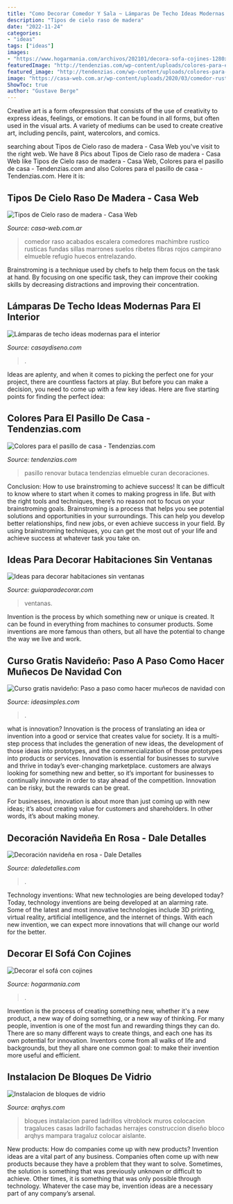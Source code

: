 ```yaml
---
title: "Como Decorar Comedor Y Sala ~ Lámparas De Techo Ideas Modernas Para El Interior"
description: "Tipos de cielo raso de madera"
date: "2022-11-24"
categories:
- "ideas"
tags: ["ideas"]
images:
- "https://www.hogarmania.com/archivos/202101/decora-sofa-cojines-1280x720x80xX.jpg"
featuredImage: "http://tendenzias.com/wp-content/uploads/colores-para-el-pasillo-rojo-600x800.jpg"
featured_image: "http://tendenzias.com/wp-content/uploads/colores-para-el-pasillo-rojo-600x800.jpg"
image: "https://casa-web.com.ar/wp-content/uploads/2020/03/comedor-rustico-moderno-con-techo-de-machimbre-425x600.jpg"
ShowToc: true
author: "Gustave Berge"
---
```



Creative art is a form ofexpression that consists of the use of creativity to express ideas, feelings, or emotions. It can be found in all forms, but often used in the visual arts. A variety of mediums can be used to create creative art, including pencils, paint, watercolors, and comics.

	

		
searching about Tipos de Cielo raso de madera - Casa Web you've visit to the right web. We have 8 Pics about Tipos de Cielo raso de madera - Casa Web like Tipos de Cielo raso de madera - Casa Web, Colores para el pasillo de casa - Tendenzias.com and also Colores para el pasillo de casa - Tendenzias.com. Here it is:
		
    
## Tipos De Cielo Raso De Madera - Casa Web

<img loading=lazy src="https://casa-web.com.ar/wp-content/uploads/2020/03/comedor-rustico-moderno-con-techo-de-machimbre-425x600.jpg" onerror="this.onerror=null;this.src='https://tse4.mm.bing.net/th?id=OIP.WQVoQBTWPCTCkH5XBkFoOAAAAA&amp;pid=15.1';" alt="Tipos de Cielo raso de madera - Casa Web">

_Source: casa-web.com.ar_

>comedor raso acabados escalera comedores machimbre rustico rusticas fundas sillas marrones suelos ribetes fibras rojos campirano elmueble refugio huecos entrelazando. 

	

Brainstroming is a technique used by chefs to help them focus on the task at hand. By focusing on one specific task, they can improve their cooking skills by decreasing distractions and improving their concentration.

    
## Lámparas De Techo Ideas Modernas Para El Interior

<img loading=lazy src="https://casaydiseno.com/wp-content/uploads/2015/05/lampara-techo-elegante-estilo-moderno.jpg" onerror="this.onerror=null;this.src='https://tse3.mm.bing.net/th?id=OIP.FciGKPTvBVe8TYcAiZYT_AHaKu&amp;pid=15.1';" alt="Lámparas de techo ideas modernas para el interior">

_Source: casaydiseno.com_

>. 

	

Ideas are aplenty, and when it comes to picking the perfect one for your project, there are countless factors at play. But before you can make a decision, you need to come up with a few key ideas. Here are five starting points for finding the perfect idea:

    
## Colores Para El Pasillo De Casa - Tendenzias.com

<img loading=lazy src="http://tendenzias.com/wp-content/uploads/colores-para-el-pasillo-rojo-600x800.jpg" onerror="this.onerror=null;this.src='https://tse3.mm.bing.net/th?id=OIP.SSjXqRx7sxnJfQtuif13bgHaJ4&amp;pid=15.1';" alt="Colores para el pasillo de casa - Tendenzias.com">

_Source: tendenzias.com_

>pasillo renovar butaca tendenzias elmueble curan decoraciones. 

	

Conclusion: How to use brainstroming to achieve success!
It can be difficult to know where to start when it comes to making progress in life. But with the right tools and techniques, there’s no reason not to focus on your brainstroming goals. Brainstroming is a process that helps you see potential solutions and opportunities in your surroundings. This can help you develop better relationships, find new jobs, or even achieve success in your field. By using brainstroming techniques, you can get the most out of your life and achieve success at whatever task you take on.

    
## Ideas Para Decorar Habitaciones Sin Ventanas

<img loading=lazy src="http://www.guiaparadecorar.com/wp-content/uploads/2013/06/ideas-diseno-para-habitaciones-sin-ventanas-03.jpg" onerror="this.onerror=null;this.src='https://tse4.mm.bing.net/th?id=OIP.pPdevfbw-jdLOUPXyXM53gHaE6&amp;pid=15.1';" alt="Ideas para decorar habitaciones sin ventanas">

_Source: guiaparadecorar.com_

>ventanas. 

	

Invention is the process by which something new or unique is created. It can be found in everything from machines to consumer products. Some inventions are more famous than others, but all have the potential to change the way we live and work.

    
## Curso Gratis Navideño: Paso A Paso Como Hacer Muñecos De Navidad Con

<img loading=lazy src="http://www.ideasimples.com/wp-content/uploads/2018/10/b1809f512632d4551477d066ec9581a5.jpg" onerror="this.onerror=null;this.src='https://tse3.mm.bing.net/th?id=OIP.O7kvJA_jvnaRcECtKTaECgC7FN&amp;pid=15.1';" alt="Curso gratis navideño: Paso a paso como hacer muñecos de navidad con">

_Source: ideasimples.com_

>. 

	

what is innovation?
Innovation is the process of translating an idea or invention into a good or service that creates value for society. It is a multi-step process that includes the generation of new ideas, the development of those ideas into prototypes, and the commercialization of those prototypes into products or services.
Innovation is essential for businesses to survive and thrive in today’s ever-changing marketplace. customers are always looking for something new and better, so it’s important for businesses to continually innovate in order to stay ahead of the competition. Innovation can be risky, but the rewards can be great.

For businesses, innovation is about more than just coming up with new ideas; it’s about creating value for customers and shareholders. In other words, it’s about making money.

    
## Decoración Navideña En Rosa - Dale Detalles

<img loading=lazy src="https://i2.wp.com/www.daledetalles.com/wp-content/uploads/2016/09/navidad-en-rosa8.jpg" onerror="this.onerror=null;this.src='https://tse2.mm.bing.net/th?id=OIP.Uca2-0Vo1qNLCd35lpzzaAHaKc&amp;pid=15.1';" alt="Decoración navideña en rosa - Dale Detalles">

_Source: daledetalles.com_

>. 

	

Technology inventions: What new technologies are being developed today?
Today, technology inventions are being developed at an alarming rate. Some of the latest and most innovative technologies include 3D printing, virtual reality, artificial intelligence, and the internet of things. With each new invention, we can expect more innovations that will change our world for the better.

    
## Decorar El Sofá Con Cojines

<img loading=lazy src="https://www.hogarmania.com/archivos/202101/decora-sofa-cojines-1280x720x80xX.jpg" onerror="this.onerror=null;this.src='https://tse2.mm.bing.net/th?id=OIP.3SJEGcz0qCW13r8jzyZrygHaEK&amp;pid=15.1';" alt="Decorar el sofá con cojines">

_Source: hogarmania.com_

>. 

	

Invention is the process of creating something new, whether it's a new product, a new way of doing something, or a new way of thinking. For many people, invention is one of the most fun and rewarding things they can do. There are so many different ways to create things, and each one has its own potential for innovation. Inventors come from all walks of life and backgrounds, but they all share one common goal: to make their invention more useful and efficient.

    
## Instalacion De Bloques De Vidrio

<img loading=lazy src="https://www.arqhys.com/construccion/fotos/construccion/Instalacion-de-bloques-de-vidrio.jpg" onerror="this.onerror=null;this.src='https://tse1.mm.bing.net/th?id=OIP.ZvxNJ-XNUSfW5z2KSb6wOwAAAA&amp;pid=15.1';" alt="Instalacion de bloques de vidrio">

_Source: arqhys.com_

>bloques instalacion pared ladrillos vitroblock muros colocacion tragaluces casas ladrillo fachadas herrajes construccion diseño bloco arqhys mampara tragaluz colocar aislante. 

	

New products: How do companies come up with new products?
Invention ideas are a vital part of any business. Companies often come up with new products because they have a problem that they want to solve. Sometimes, the solution is something that was previously unknown or difficult to achieve. Other times, it is something that was only possible through technology. Whatever the case may be, invention ideas are a necessary part of any company’s arsenal.

